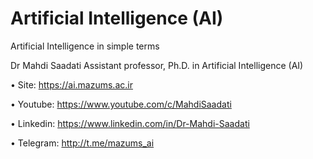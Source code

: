 # Artificial Intelligence (AI)
Artificial Intelligence in simple terms

Dr Mahdi Saadati
Assistant professor, Ph.D. in Artificial Intelligence (AI)

•	Site: https://ai.mazums.ac.ir

•	Youtube: https://www.youtube.com/c/MahdiSaadati

•	Linkedin: https://www.linkedin.com/in/Dr-Mahdi-Saadati

•	Telegram: http://t.me/mazums_ai
